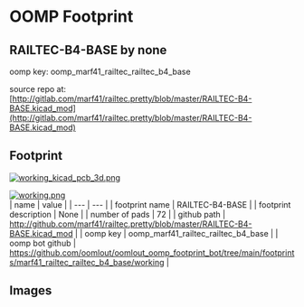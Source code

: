 # OOMP Footprint  
## RAILTEC-B4-BASE  by none  
  
oomp key: oomp_marf41_railtec_railtec_b4_base  
  
source repo at: [http://gitlab.com/marf41/railtec.pretty/blob/master/RAILTEC-B4-BASE.kicad_mod](http://gitlab.com/marf41/railtec.pretty/blob/master/RAILTEC-B4-BASE.kicad_mod)  
## Footprint  
  
[![working_kicad_pcb_3d.png](working_kicad_pcb_3d_600.png)](working_kicad_pcb_3d.png)  
  
[![working.png](working_600.png)](working.png)  
| name | value | 
| --- | --- | 
| footprint name | RAILTEC-B4-BASE | 
| footprint description | None | 
| number of pads | 72 | 
| github path | http://github.com/marf41/railtec.pretty/blob/master/RAILTEC-B4-BASE.kicad_mod | 
| oomp key | oomp_marf41_railtec_railtec_b4_base | 
| oomp bot github | https://github.com/oomlout/oomlout_oomp_footprint_bot/tree/main/footprints/marf41_railtec_railtec_b4_base/working | 
## Images  

